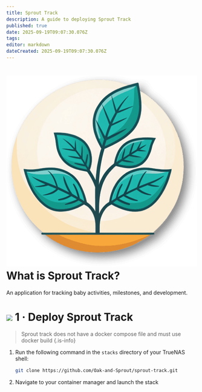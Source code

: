 ```yaml
---
title: Sprout Track
description: A guide to deploying Sprout Track
published: true
date: 2025-09-19T09:07:30.076Z
tags: 
editor: markdown
dateCreated: 2025-09-19T09:07:30.076Z
---
```


# <img src="/sprout-track.png" class="tab-icon"> What is Sprout Track?
An application for tracking baby activities, milestones, and development.

# <img src="/docker.png" class="tab-icon"> 1 · Deploy Sprout Track
> Sprout track does not have a docker compose file and must use docker build
{.is-info}

1. Run the following command in the `stacks` directory of your TrueNAS shell:
    ```bash
    git clone https://github.com/Oak-and-Sprout/sprout-track.git
    ```
1. Navigate to your container manager and launch the stack